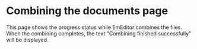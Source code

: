 # Combining the documents page

This page shows the progress status while EmEditor combines the files. When the combining completes, the text "Combining finished successfully" will be
displayed.
